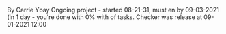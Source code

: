 By Carrie Ybay
Ongoing project - started 08-21-31, must en by 09-03-2021 (in 1 day - you're done with 0% with of tasks.
Checker was release at 09-01-2021 12:00
